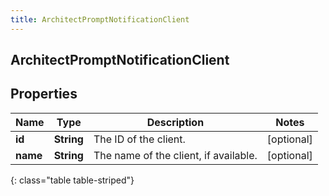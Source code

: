 ```yaml
---
title: ArchitectPromptNotificationClient
---
```

## ArchitectPromptNotificationClient


## Properties

| Name | Type | Description | Notes |
| ------------ | ------------- | ------------- | ------------- |
| **id** | <!----><!---->**String**<!----> | The ID of the client. |  [optional] |
| **name** | <!----><!---->**String**<!----> | The name of the client, if available. |  [optional] |
{: class="table table-striped"}



